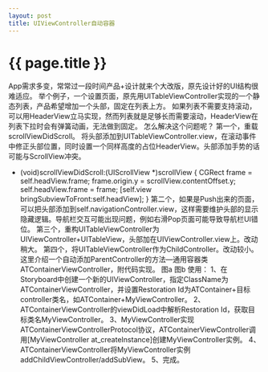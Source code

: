 ```yaml
---
layout: post
title: UIViewController自动容器
---
```

# {{ page.title }}

App需求多变，常常过一段时间产品+设计就来个大改版，原先设计好的UI结构很难适应。
举个例子，一个设置页面，原先用UITableViewController实现的一个静态列表，产品希望增加一个头部，固定在列表上方。
如果列表不需要支持滚动，可以用HeaderView立马实现，然而列表就是足够长而需要滚动，HeaderView在列表下拉时会有弹簧动画，无法做到固定。
怎么解决这个问题呢？
第一个，重载scrollViewDidScroll。
将头部添加到UITableViewController.view，在滚动事件中修正头部位置，同时设置一个同样高度的占位HeaderView。头部添加手势的话可能与ScrollView冲突。
- (void)scrollViewDidScroll:(UIScrollView *)scrollView {
    CGRect frame = self.headView.frame;
    frame.origin.y = scrollView.contentOffset.y;
    self.headView.frame = frame;
    [self.view bringSubviewToFront:self.headView];
}
第二个，如果是Push出来的页面，可以把头部添加到self.navigationController.view，这样需要维护头部的显示隐藏逻辑。导航栏交互可能出现问题，例如右滑Pop页面可能导致导航栏UI错位。
第三个，重构UITableViewController为UIViewController+UITableView，头部加在UIViewController.view上。改动稍大。
第四个，将UITableViewController作为ChildController。改动较小。
这里介绍一个自动添加ParentController的方法—通用容器类ATContainerViewController，附代码实现。
图a
图b
使用：
1、在Storyboard中创建一个新的UIViewController，指定ClassName为ATContainerViewController，并设置Restoration Id为ATContainer+目标controller类名，如ATContainer+MyViewController。
2、ATContainerViewController的viewDidLoad中解析Restoration Id，获取目标类名MyViewController。
3、MyViewController实现ATContainerViewControllerProtocol协议，ATContainerViewController调用[MyViewController at_createInstance]创建MyViewController实例。
4、ATContainerViewController将MyViewController实例addChildViewController/addSubView。
5、完成。

